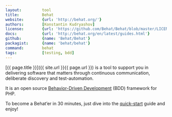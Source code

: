 ```yaml
---
layout:         tool
title:          Behat          
website:        {url: 'http://behat.org/'} 
authors:        [Konstantin Kudryashov]
license:        {url: 'https://github.com/Behat/Behat/blob/master/LICENSE', label: 'MIT'} 
docs:           {url: 'http://behat.org/en/latest/guides.html'} 
github:         {name: 'Behat/Behat'} 
packagist:      {name: 'behat/behat'}
command:        behat        
tags:           [testing, bdd]
---
```


[{{ page.title }}]({{ site.url }}{{ page.url }}) is a tool to support you in delivering software that matters
through continuous communication, deliberate discovery and test-automation.

<!--more--> 

It is an open source [Behavior-Driven Development](https://en.wikipedia.org/wiki/Behavior-driven_development) (BDD) framework for PHP.

To become a Behat’er in 30 minutes, just dive into the [quick-start](http://behat.org/en/latest/quick_start.html) guide and enjoy!
